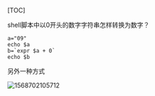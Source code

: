 [TOC]


shell脚本中以0开头的数字字符串怎样转换为数字？

```shell
a="09"
echo $a
b=`expr $a + 0`
echo $b
```

另外一种方式

![1568702105712](E:\git-workspace\note\images\linux\shell\1568702105712.png)